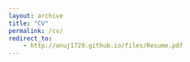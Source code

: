 ```yaml
---
layout: archive
title: "CV"
permalink: /cv/
redirect_to:
    - http://anuj1729.github.io/files/Resume.pdf
---
```


